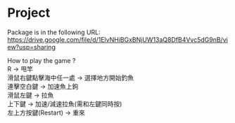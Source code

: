 # Project

Package is in the following URL: 
<br/>https://drive.google.com/file/d/1ElvNHiBGxBNjUW13aQ8DfB4Vvc5dG9nB/view?usp=sharing

How to play the game ?  <br/>
R -> 甩竿    <br/> 
滑鼠右鍵點擊海中任一處 -> 選擇地方開始釣魚<br/>
連擊空白鍵 -> 加速魚上鉤<br/>
滑鼠左鍵 -> 拉魚<br/>
上下鍵 -> 加速/減速拉魚(需和左鍵同時按)<br/>
左上方按鍵(Restart) -> 重來<br/>
